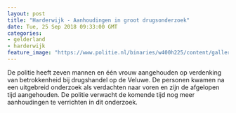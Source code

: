 ```yaml
---
layout: post
title: "Harderwijk - Aanhoudingen in groot drugsonderzoek"
date: Tue, 25 Sep 2018 09:33:00 GMT
categories: 
- gelderland 
- harderwijk 
feature_image: "https://www.politie.nl/binaries/w400h225/content/gallery/politie/stockfotos/algemeen/aanhouding.jpg"
---
```


De politie heeft zeven mannen en één vrouw aangehouden op verdenking van betrokkenheid bij drugshandel op de Veluwe. De personen kwamen na een uitgebreid onderzoek als verdachten naar voren en zijn de afgelopen tijd aangehouden. De politie verwacht de komende tijd nog meer aanhoudingen te verrichten in dit onderzoek.
